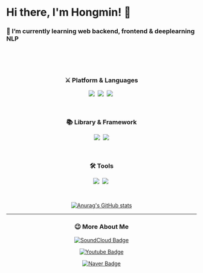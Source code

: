 # Hi there, I'm Hongmin! 👋


<h3>💪 I’m currently learning web backend, frontend & deeplearning NLP </h3>
<br>
<br>
<br>


<h3 align="center"> ⚔ Platform & Languages </h3>
           
<p align="center">
  <img src="https://img.shields.io/badge/Python-3766AB?style=for-the-badge&logo=Python&logoColor=white"/></a>&nbsp
  <img src="https://img.shields.io/badge/C++-00599C?style=for-the-badge&logo=C%2B%2B&logoColor=white"/></a>&nbsp
  <img src="https://img.shields.io/badge/Java-007396?style=for-the-badge&logo=Java&logoColor=white"/></a>&nbsp                           
</p>
<br>


<h3 align="center"> 📚 Library & Framework </h3>
           
<p align="center">
  <img src="https://img.shields.io/badge/React-61DAFB?style=for-the-badge&logo=React&logoColor=white"/></a>&nbsp      
  <img src="https://img.shields.io/badge/Spring-6DB33F?style=for-the-badge&logo=Spring&logoColor=white">
</p>

<br>

<h3 align="center"> 🛠 Tools </h3>

<p align="center">
  <img src="https://img.shields.io/badge/Git-F05032?style=for-the-badge&logo=Git&logoColor=white"/></a>&nbsp
  <img src="https://img.shields.io/badge/Firebase-FFCA28?style=for-the-badge&logo=Firebase&logoColor=white"/></a>&nbsp
</p>

<br>


<div align="center">
  
[![Anurag's GitHub stats](https://github-readme-stats.vercel.app/api?username=honghyeong&show_icons=true&theme=tokyonight)](https://github.com/anuraghazra/github-readme-stats)

</div>

--------------------------------
<h3 align="center">😉 More About Me </h3>

<div align="center">
  
[![SoundCloud Badge](https://img.shields.io/badge/SoundCloud-ff3300?style=flat&logo=SoundCloud&logoColor=white&link=https://soundcloud.com/ohhongmin)](https://soundcloud.com/ohhongmin)
  
 [![Youtube Badge](https://img.shields.io/badge/Youtube-ff3300?style=flat&logo=Youtube&logoColor=white&link=https://www.youtube.com/channel/UCtnXXh9EGx-y6mNzUnfDuRg/channels)](https://www.youtube.com/channel/UCtnXXh9EGx-y6mNzUnfDuRg/channels)

[![Naver Badge](https://img.shields.io/badge/Blog-000000?style=flat&logo=StoryBlok&logoColor=white&link=https://ohhongmin.tistory.com/)](https://ohhongmin.tistory.com/)

</div> 
